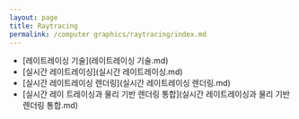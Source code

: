 ```yaml
---
layout: page
title: Raytracing
permalink: /computer graphics/raytracing/index.md
---
```

- [레이트레이싱 기술](레이트레이싱 기술.md)
- [실시간 레이트레이싱](실시간 레이트레이싱.md)
- [실시간 레이트레이싱 렌더링](실시간 레이트레이싱 렌더링.md)
- [실시간 레이 트레이싱과 물리 기반 렌더링 통합](실시간 레이트레이싱과 물리 기반 렌더링 통합.md)
